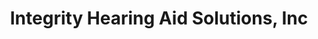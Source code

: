 ---
title: "Integrity Hearing Aid Solutions, Inc"
url: /carlisle/integrity-hearing-aid-solutions-inc/
shop: hearing aids
---